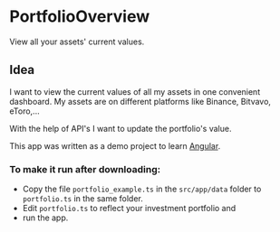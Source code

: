 # PortfolioOverview
View all your assets' current values.

## Idea
I want to view the current values of all my assets in one convenient dashboard. My assets are on different platforms like Binance, Bitvavo, eToro,...

With the help of API's I want to update the portfolio's value.

This app was written as a demo project to learn [Angular](https://angular.io/).

### To make it run after downloading:

- Copy the file `portfolio_example.ts` in the `src/app/data` folder to `portfolio.ts` in the same folder. 
- Edit `portfolio.ts` to reflect your investment portfolio and
- run the app.
